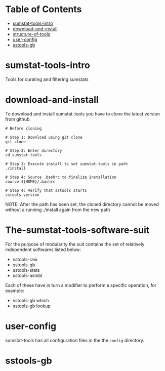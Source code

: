 
# Table of Contents
* [sumstat-tools-intro](#sumstat-tools-intro)
* [download-and-install](#download-and-install)
* [structure-of-tools](#structure-of-tools)
* [user-config](#user-config)
* [sstools-gb](#sstools-gb)

# <a name="sumstat-tools-intro"></a>sumstat-tools-intro
Tools for curating and filtering sumstats

# <a name="download-and-install"></a>download-and-install
To download and install sumstat-tools you have to clone the latest version from github. 

```shell 
# Before cloning 

# Step 1: Download using git clone
git clone 

# Step 2: Enter directory
cd sumstat-tools

# Step 3: Execute install to set sumstat-tools in path
./install

# Step 4: Source .bashrc to finalize installation
source ${HOME}/.bashrc

# Step 4: Verify that sstools starts
sstools-version

```
NOTE: After the path has been set, the cloned directory cannot be moved without a running ./install again from the new path 

# <a name="The-sumstat-tools-software-suit"></a>The-sumstat-tools-software-suit
For the purpose of modularity the suit contains the set of relatively independent softwares listed below:

* sstools-raw
* sstools-gb
* sstools-stats
* sstools-asmbl

Each of these have in turn a modifier to perform a specific operation, for example:

* sstools-gb which
* sstools-gb lookup

# <a name="user-config"></a>user-config
sumstat-tools has all configuration files in the the ```config``` directory. 


# <a name="sstools-gb"></a>sstools-gb



